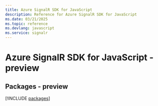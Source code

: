 ```yaml
---
title: Azure SignalR SDK for JavaScript
description: Reference for Azure SignalR SDK for JavaScript
ms.date: 03/21/2025
ms.topic: reference
ms.devlang: javascript
ms.service: signalr
---
```

# Azure SignalR SDK for JavaScript - preview
## Packages - preview
[!INCLUDE [packages](signalr-index.md)]